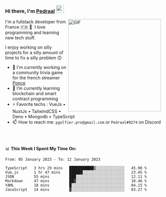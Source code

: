 ### Hi there, I'm <a href="https://pedraal.dev" target="_blank">Pedraal</a> <img src="https://media.giphy.com/media/hvRJCLFzcasrR4ia7z/giphy.gif" width="25px">
<img align="right" alt="GIF" src="https://pedraal.dev/avatar.png" width="300" height="300" />

I'm a fullstack developer from France 🇫🇷 🥖 &nbsp;I love programming and learning new
tech stuff.

I enjoy working on silly projects for a silly amount of time to fix a silly problem 🙃

- 🔭  I'm currently working on a community trivia game for the french streamer <a href="https://twitch.tv/ponce" target="_blank">Ponce</a>
- 🌱 I’m currently learning blockchain and smart contract programming
- ⚡ Favorite techs : VueJs &bull; NuxtJs &bull; TailwindCSS &bull; Deno &bull; Mongodb &bull; TypeScript
- 📫 How to reach me: `pgolfier.pro@gmail.com` or `Pedraal#9274` on Discord

<br>
<br>

📊 **This Week I Spent My Time On:**
<!--START_SECTION:waka-->

```text
From: 05 January 2023 - To: 12 January 2023

TypeScript   3 hrs 29 mins   ███████████▒░░░░░░░░░░░░░   45.90 %
Vue.js       1 hr 47 mins    ██████░░░░░░░░░░░░░░░░░░░   23.45 %
JSON         55 mins         ███░░░░░░░░░░░░░░░░░░░░░░   12.11 %
Markdown     47 mins         ██▓░░░░░░░░░░░░░░░░░░░░░░   10.46 %
YAML         18 mins         █░░░░░░░░░░░░░░░░░░░░░░░░   04.15 %
JavaScript   14 mins         ▓░░░░░░░░░░░░░░░░░░░░░░░░   03.27 %
```

<!--END_SECTION:waka-->
